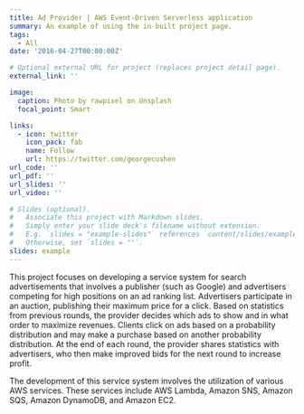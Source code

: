 ```yaml
---
title: Ad Provider | AWS Event-Driven Serverless application
summary: An example of using the in-built project page.
tags:
  - All
date: '2016-04-27T00:00:00Z'

# Optional external URL for project (replaces project detail page).
external_link: ''

image:
  caption: Photo by rawpixel on Unsplash
  focal_point: Smart

links:
  - icon: twitter
    icon_pack: fab
    name: Follow
    url: https://twitter.com/georgecushen
url_code: ''
url_pdf: ''
url_slides: ''
url_video: ''

# Slides (optional).
#   Associate this project with Markdown slides.
#   Simply enter your slide deck's filename without extension.
#   E.g. `slides = "example-slides"` references `content/slides/example-slides.md`.
#   Otherwise, set `slides = ""`.
slides: example
---
```


This project focuses on developing a service system for search advertisements that involves a publisher (such as Google) and advertisers competing for high positions on an ad ranking list. Advertisers participate in an auction, publishing their maximum price for a click. Based on statistics from previous rounds, the provider decides which ads to show and in what order to maximize revenues. Clients click on ads based on a probability distribution and may make a purchase based on another probability distribution. At the end of each round, the provider shares statistics with advertisers, who then make improved bids for the next round to increase profit.

The development of this service system involves the utilization of various AWS services. These services include AWS Lambda, Amazon SNS, Amazon SQS, Amazon DynamoDB, and Amazon EC2.
